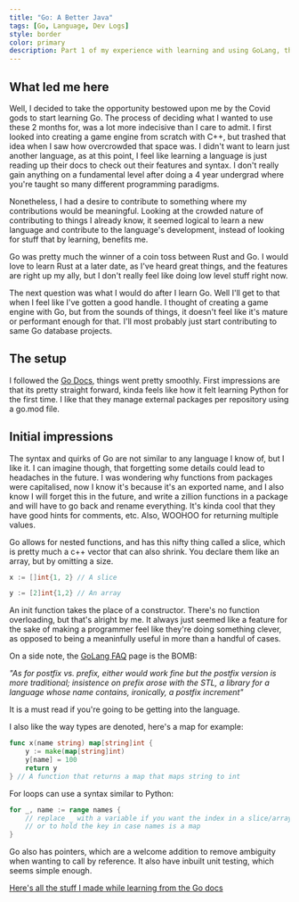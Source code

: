 ```yaml
---
title: "Go: A Better Java"
tags: [Go, Language, Dev Logs]
style: border
color: primary
description: Part 1 of my experience with learning and using GoLang, the general purpose programming language by Google.
---
```


## What led me here

Well, I decided to take the opportunity bestowed upon me by the Covid gods to start learning Go.
The process of deciding what I wanted to use these 2 months for, was a lot more indecisive than I care to admit. I first looked into creating a game engine from scratch with C++,
but trashed that idea when I saw how overcrowded that space was. I didn't want to learn just another language, as at this point, I feel like learning a language is just reading
up their docs to check out their features and syntax. I don't really gain anything on a fundamental level after doing a 4 year undergrad where you're taught so many different
programming paradigms.

Nonetheless, I had a desire to contribute to something where my contributions would be meaningful. Looking at the crowded nature of contributing to things I already know, it seemed
logical to learn a new language and contribute to the language's development, instead of looking for stuff that by learning, benefits me.

Go was pretty much the winner of a coin toss between Rust and Go. I would love to learn Rust at a later date, as I've heard great things, and the features are right up my ally, but I don't
really feel like doing low level stuff right now.

The next question was what I would do after I learn Go. Well I'll get to that when I feel like I've gotten a good handle. I thought of creating a game engine with Go, but from the sounds of things,
it doesn't feel like it's mature or performant enough for that. I'll most probably just start contributing to same Go database projects.

## The setup

I followed the [Go Docs](https://golang.org/doc/), things went pretty smoothly. First impressions are that its pretty straight forward, kinda feels like how it felt learning Python for the first time.
I like that they manage external packages per repository using a go.mod file.

## Initial impressions

The syntax and quirks of Go are not similar to any language I know of, but I like it. I can imagine though, that forgetting some details could lead to headaches in the future. I was wondering why functions
from packages were capitalised, now I know it's because it's an exported name, and I also know I will forget this in the future, and write a zillion functions in a package and will have to go back and rename everything. It's kinda cool that they have good hints for comments, etc. Also, WOOHOO for returning multiple values.

Go allows for nested functions, and has this nifty thing called a slice, which is pretty much a c++ vector that can also shrink. You declare them like an array, but by omitting a size.
``` go
x := []int{1, 2} // A slice

y := [2]int{1,2} // An array

```

An init function takes the place of a constructor. There's no function overloading, but that's alright by me. It always just seemed like a feature for the sake of making a programmer
feel like they're doing something clever, as opposed to being a meaninfully useful in more than a handful of cases.

On a side note, the [GoLang FAQ](https://golang.org/doc/faq) page is the BOMB:

_"As for postfix vs. prefix, either would work fine but the postfix version is more traditional; insistence on prefix arose with the STL, a library for a language whose name contains, ironically, a postfix increment"_

It is a must read if you're going to be getting into the language.


I also like the way types are denoted, here's a map for example:
``` go
func x(name string) map[string]int {
    y := make(map[string]int)
    y[name] = 100
    return y
} // A function that returns a map that maps string to int

```

For loops can use a syntax similar to Python:
``` go
for _, name := range names {
    // replace _ with a variable if you want the index in a slice/array,
    // or to hold the key in case names is a map
}
```

Go also has pointers, which are a welcome addition to remove ambiguity when wanting to call by reference. It also have inbuilt unit testing, which seems simple enough.

[Here's all the stuff I made while learning from the Go docs](https://github.com/GokulVSD/ScratchPad/tree/master/Go)


